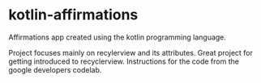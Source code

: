 # kotlin-affirmations
Affirmations app created using the kotlin programming language.

Project focuses mainly on recylerview and its attributes. Great project for getting introduced to recyclerview. Instructions for the code from the google developers codelab.
